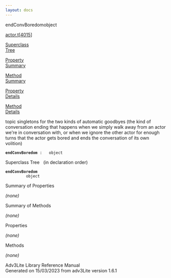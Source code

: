 ```yaml
---
layout: docs
---
```

<span class="title">endConvBoredom</span><span class="type">object</span>

[actor.t](../file/actor.t.html)\[[4015](../source/actor.t.html#4015)\]

[Superclass  
Tree](#_SuperClassTree_)

[Property  
Summary](#_PropSummary_)

[Method  
Summary](#_MethodSummary_)

[Property  
Details](#_Properties_)

[Method  
Details](#_Methods_)



topic singletons for the two kinds of automatic goodbyes (the kind of
conversation ending that happens when we simply walk away from an actor
we're in conversation with, or when we ignore the other actor for enough
turns that the actor gets bored and ends the conversation of its own
volition)

**`endConvBoredom`**` :   object`



<span id="_SuperClassTree_"></span>



<span class="hdln">Superclass Tree</span>   (in declaration order)



**`endConvBoredom`**  
`         object`  
<span id="_PropSummary_"></span>



<span class="hdln">Summary of Properties</span>  





*(none)* <span id="_MethodSummary_"></span>



<span class="hdln">Summary of Methods</span>  





*(none)* <span id="_Properties_"></span>



<span class="hdln">Properties</span>  



*(none)* <span id="_Methods_"></span>



<span class="hdln">Methods</span>  



*(none)*



Adv3Lite Library Reference Manual  
Generated on 15/03/2023 from adv3Lite version 1.6.1


